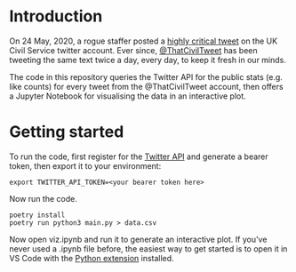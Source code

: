# Introduction

On 24 May, 2020, a rogue staffer posted a [highly critical tweet](https://www.theguardian.com/politics/2020/may/24/can-you-imagine-having-to-work-with-these-truth-twisters) on the UK Civil Service twitter account. Ever since, [@ThatCivilTweet](https://twitter.com/ThatCivilTweet) has been tweeting the same text twice a day, every day, to keep it fresh in our minds.

The code in this repository queries the Twitter API for the public stats (e.g. like counts) for every tweet from the @ThatCivilTweet account, then offers a Jupyter Notebook for visualising the data in an interactive plot.

# Getting started

To run the code, first register for the [Twitter API](https://developer.twitter.com/en/docs/platform-overview) and generate a bearer token, then export it to your environment:

```
export TWITTER_API_TOKEN=<your bearer token here>
```

Now run the code.

```
poetry install
poetry run python3 main.py > data.csv
```

Now open viz.ipynb and run it to generate an interactive plot. If you've never used a .ipynb file before, the easiest way to get started is to open it in VS Code with the [Python extension](https://marketplace.visualstudio.com/items?itemName=ms-python.python) installed.
